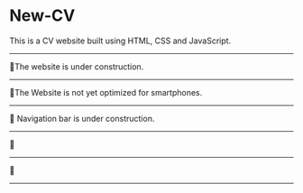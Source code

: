 # New-CV
This is a CV website built using HTML, CSS and JavaScript. 
<hr>
🚧The website is under construction.
<hr>
🚧The Website is not yet optimized for smartphones.
<hr>
🚧 Navigation bar is under construction.
<hr>
🚧
<hr>
🚧
<hr>
